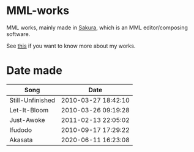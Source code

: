 # MML-works
MML works, mainly made in [Sakura](https://sakuramml.com/index.php), which is an MML editor/composing software.

See [this](https://lookbackmargin.blog/2022/02/20/midi-into-music-score/) if you want to know more about my works.

# Date made
| Song | Date |
| ---- | ---- |
| Still-Unfinished | 2010-03-27 18:42:10 |
| Let-It-Bloom | 2010-03-26 09:19:28 |
| Just-Awoke | 2011-02-13 22:05:02 |
| Ifudodo | 2010-09-17 17:29:22 |
| Akasata | 2020-06-11 16:23:08 |
